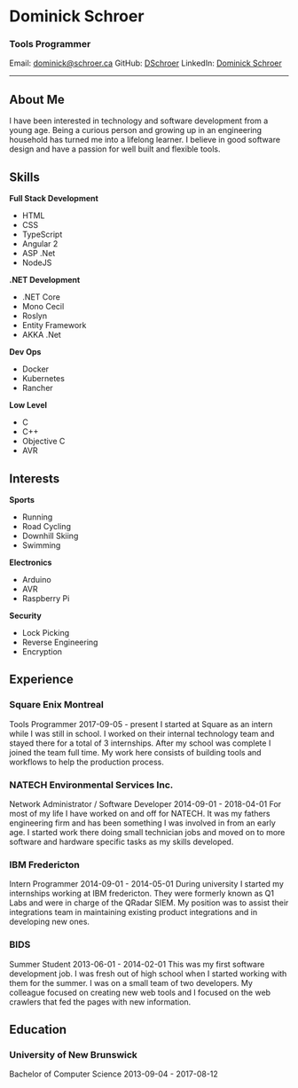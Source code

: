 <div class='row' markdown='1'>

<div class='col-md-7 name' markdown='1'>

# Dominick Schroer

### Tools Programmer

</div>

<div class='col-md-5 contact' markdown='1'>

Email: dominick@schroer.ca
GitHub: [DSchroer](https://github.com/DSchroer)
LinkedIn: [Dominick Schroer](https://www.linkedin.com/in/dominick-schroer-0180575a)
</div>

</div>

--- ---

## About Me

I have been interested in technology and software development from a young age. Being a curious person and growing up in an engineering household has turned me into a lifelong learner. I believe in good software design and have a passion for well built and flexible tools.

## Skills

<div class='row keylist-container' markdown='1'>

<div class='col-md-4 keylist' markdown='1'>

__Full Stack Development__

* HTML
* CSS
* TypeScript
* Angular 2
* ASP .Net
* NodeJS
</div>

<div class='col-md-4 keylist' markdown='1'>

__.NET Development__

* .NET Core
* Mono Cecil
* Roslyn
* Entity Framework
* AKKA .Net
</div>

<div class='col-md-4 keylist' markdown='1'>

__Dev Ops__

* Docker
* Kubernetes
* Rancher
</div>

<div class='col-md-4 keylist' markdown='1'>

__Low Level__

* C
* C++
* Objective C
* AVR
</div>

</div>

## Interests

<div class='row keylist-container' markdown='1'>

<div class='col-md-4 keylist' markdown='1'>

__Sports__

* Running
* Road Cycling
* Downhill Skiing
* Swimming
</div>

<div class='col-md-4 keylist' markdown='1'>

__Electronics__

* Arduino
* AVR
* Raspberry Pi
</div>

<div class='col-md-4 keylist' markdown='1'>

__Security__

* Lock Picking
* Reverse Engineering
* Encryption
</div>

</div>

## Experience

### Square Enix Montreal

Tools Programmer
2017-09-05 - present
I started at Square as an intern while I was still in school. I worked on their internal technology team and stayed there for a total of 3 internships. After my school was complete I joined the team full time. My work here consists of building tools and workflows to help the production process.
### NATECH Environmental Services Inc.

Network Administrator / Software Developer
2014-09-01 - 2018-04-01
For most of my life I have worked on and off for NATECH. It was my fathers engineering firm and has been something I was involved in from an early age. I started work there doing small technician jobs and moved on to more software and hardware specific tasks as my skills developed.
### IBM Fredericton

Intern Programmer
2014-09-01 - 2014-05-01
During university I started my internships working at IBM fredericton. They were formerly known as Q1 Labs and were in charge of the QRadar SIEM. My position was to assist their integrations team in maintaining existing product integrations and in developing new ones.
### BIDS

Summer Student
2013-06-01 - 2014-02-01
This was my first software development job. I was fresh out of high school when I started working with them for the summer. I was on a small team of two developers. My colleague focused on creating new web tools and I focused on the web crawlers that fed the pages with new information.
## Education

### University of New Brunswick

Bachelor of Computer Science
2013-09-04 - 2017-08-12

